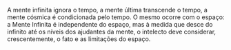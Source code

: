 ﻿A mente infinita ignora o tempo, a mente última transcende o tempo, a mente cósmica é condicionada pelo tempo. O mesmo ocorre com o espaço: a Mente Infinita é independente do espaço, mas à medida que desce do infinito até os níveis dos ajudantes da mente, o intelecto deve considerar, crescentemente, o fato e as limitações do espaço.